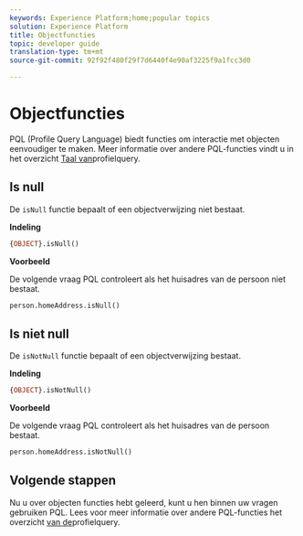 ```yaml
---
keywords: Experience Platform;home;popular topics
solution: Experience Platform
title: Objectfuncties
topic: developer guide
translation-type: tm+mt
source-git-commit: 92f92f480f29f7d6440f4e90af3225f9a1fcc3d0

---
```



# Objectfuncties

PQL (Profile Query Language) biedt functies om interactie met objecten eenvoudiger te maken. Meer informatie over andere PQL-functies vindt u in het overzicht [Taal van](./overview.md)profielquery.

## Is null

De `isNull` functie bepaalt of een objectverwijzing niet bestaat.

**Indeling**

```sql
{OBJECT}.isNull()
```

**Voorbeeld**

De volgende vraag PQL controleert als het huisadres van de persoon niet bestaat.

```sql
person.homeAddress.isNull()
```

## Is niet null

De `isNotNull` functie bepaalt of een objectverwijzing bestaat.

**Indeling**

```sql
{OBJECT}.isNotNull()
```

**Voorbeeld**

De volgende vraag PQL controleert als het huisadres van de persoon bestaat.

```sql
person.homeAddress.isNotNull()
```

## Volgende stappen

Nu u over objecten functies hebt geleerd, kunt u hen binnen uw vragen gebruiken PQL. Lees voor meer informatie over andere PQL-functies het overzicht [van de](./overview.md)profielquery.